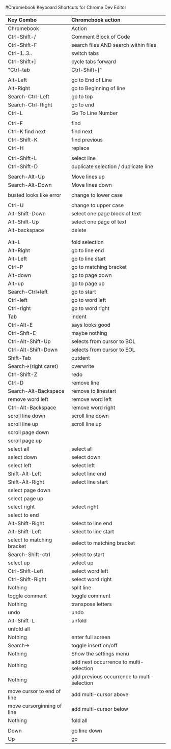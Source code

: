 #Chromebook Keyboard Shortcuts for Chrome Dev Editor

| Key Combo| Chromebook action              |
|:-------------------------------|:------------------------------|
|Chromebook|Action|
|Ctrl-Shift-/|Comment Block of Code|
|Ctrl-Shift-F|search files AND search within files|
|Ctrl-1..3..|switch tabs|
|Ctrl-Shift+]|cycle tabs forward|
|"Ctrl-tab| Ctrl-Shift+["|cycle tabs backwards|
|||
|Alt-Left|go to End of Line|
|Alt-Right|go to Beginning of line|
|Search-Ctrl-Left|go to top|
|Search-Ctrl-Right|go to end|
|Ctrl-L|Go To Line Number|
|||
|Ctrl-F|find|
|Ctrl-K find next|find next|
|Ctrl-Shift-K|find previous|
|Ctrl-H|replace|
|||
|Ctrl-Shift-L|select line|
|Ctrl-Shift-D|duplicate selection / duplicate line|
|||
|Search-Alt-Up|Move lines up|
|Search-Alt-Down|Move lines down|
|||
|busted looks like error|change to lower case|
|||
|Ctrl-U|change to upper case|
|Alt-Shift-Down|select one page block of text|
|Alt-Shift-Up|select one page of text|
|Alt-backspace|delete|
|||
|||
|Alt-L|fold selection|
|Alt-Right|go to line end|
|Alt-Left|go to line start|
|Ctrl-P|go to matching bracket|
|Alt-down|go to page down|
|Alt-up|go to page up|
|Search-Ctrl+left|go to start|
|Ctrl-left|go to word left|
|Ctrl-right|go to word right|
|Tab|indent|
|Ctrl-Alt-E|says looks good|
|Ctrl-Shft-E|maybe nothing|
|Ctrl-Alt-Shift-Up|selects from cursor to BOL|
|Ctrl-Alt-Shift-Down|selects from cursor to EOL|
|Shift-Tab|outdent|
|Search->(right caret)|overwrite|
|Ctrl-Shift-Z|redo|
|Ctrl-D|remove line|
|Search-Alt-Backspace|remove to linestart|
|remove word left|remove word left|
|Ctrl-Alt-Backspace|remove word right|
|scroll line down|scroll line down|
|scroll line up|scroll line up|
|scroll page down|
|scroll page up|
|select all|select all|
|select down|select down|
|select left|select left|
|Shift-Alt-Left|select line end|
|Shift-Alt-Right|select line start|
|select page down|
|select page up|
|select right|select right|
|select to end|
|Alt-Shift-Right|select to line end|
|Alt-Shift-Left|select to line start|
|select to matching bracket|select to matching bracket|
|Search-Shift-ctrl|select to start|
|select up|select up|
|Ctrl-Shift-Left|select word left|
|Ctrl-Shift-Right|select word right|
|Nothing|split line|
|toggle comment|toggle comment|
|Nothing|transpose letters|
|undo|undo|
|Alt-Shift-L|unfold|
|unfold all|
|Nothing|enter full screen|
|Search->|toggle insert on/off|
|Nothing|Show the settings menu|
|Nothing|add next occurrence to multi-selection|
|Nothing|add previous occurrence to multi-selection|
|move cursor to end of line|add multi-cursor above|
|move cursorginning of line|add multi-cursor below|
|Nothing|fold all|
|||
|Down|go line down|
|Up|go|
